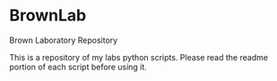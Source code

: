 # BrownLab
Brown Laboratory Repository

This is a repository of my labs python scripts. Please read the readme portion of each script before using it. 


